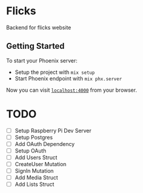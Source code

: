 # Flicks
Backend for flicks website

## Getting Started
To start your Phoenix server:

  * Setup the project with `mix setup`
  * Start Phoenix endpoint with `mix phx.server`

Now you can visit [`localhost:4000`](http://localhost:4000) from your browser.

# TODO
  - [ ] Setup Raspberry Pi Dev Server
  - [ ] Setup Postgres
  - [ ] Add OAuth Dependency
  - [ ] Setup OAuth
  - [ ] Add Users Struct
  - [ ] CreateUser Mutation
  - [ ] SignIn Mutation
  - [ ] Add Media Struct
  - [ ] Add Lists Struct

